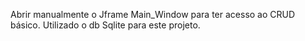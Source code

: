 Abrir manualmente o Jframe Main_Window para ter acesso ao CRUD básico.
Utilizado o db Sqlite para este projeto.
